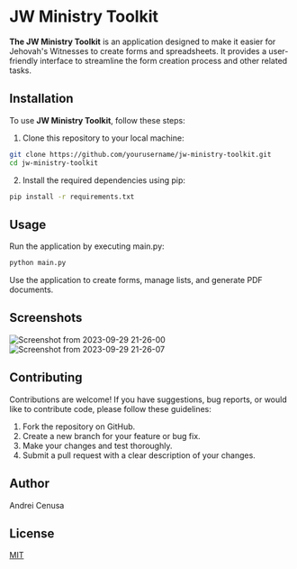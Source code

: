 # JW Ministry Toolkit

**The JW Ministry Toolkit** is an application designed to make it easier for Jehovah's Witnesses to create forms and spreadsheets. It provides a user-friendly interface to streamline the form creation process and other related tasks.

## Installation

To use **JW Ministry Toolkit**, follow these steps:

1. Clone this repository to your local machine:
```bash
git clone https://github.com/yourusername/jw-ministry-toolkit.git
cd jw-ministry-toolkit

```
2. Install the required dependencies using pip:
```bash
pip install -r requirements.txt
```

## Usage

Run the application by executing main.py:

```bash
python main.py
```
Use the application to create forms, manage lists, and generate PDF documents.

## Screenshots
![Screenshot from 2023-09-29 21-26-00](https://github.com/Andyrei02/jw-ministry-toolkit/assets/69972869/71a255be-02e4-4f9a-a71b-074c191adfc7)
![Screenshot from 2023-09-29 21-26-07](https://github.com/Andyrei02/jw-ministry-toolkit/assets/69972869/a8a1cdb8-7141-4827-a441-04823a4275a9)



## Contributing

Contributions are welcome! If you have suggestions, bug reports, or would like to contribute code, please follow these guidelines:

1.    Fork the repository on GitHub.
2.    Create a new branch for your feature or bug fix.
3.    Make your changes and test thoroughly.
4.    Submit a pull request with a clear description of your changes.

## Author

Andrei Cenusa

## License

[MIT](https://choosealicense.com/licenses/mit/)
